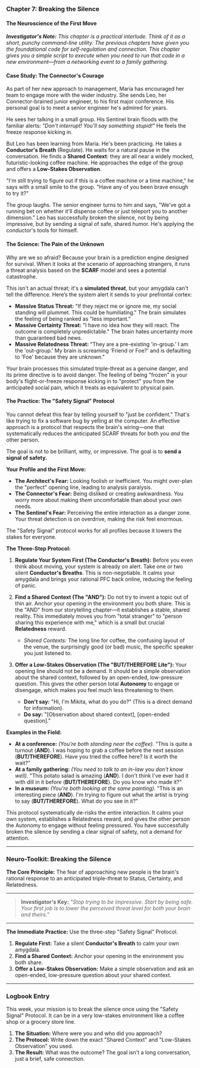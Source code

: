 ### **Chapter 7: Breaking the Silence**
#### **The Neuroscience of the First Move**

***Investigator's Note:*** *This chapter is a practical interlude. Think of it as a short, punchy command-line utility. The previous chapters have given you the foundational code for self-regulation and connection. This chapter gives you a simple script to execute when you need to run that code in a new environment—from a networking event to a family gathering.*

#### **Case Study: The Connector's Courage**

As part of her new approach to management, Maria has encouraged her team to engage more with the wider industry. She sends Leo, her Connector-brained junior engineer, to his first major conference. His personal goal is to meet a senior engineer he's admired for years.

He sees her talking in a small group. His Sentinel brain floods with the familiar alerts: *"Don't interrupt! You'll say something stupid!"* He feels the freeze response kicking in.

But Leo has been learning from Maria. He's been practicing. He takes a **Conductor's Breath** (Regulate). He waits for a natural pause in the conversation. He finds a **Shared Context**: they are all near a widely mocked, futuristic-looking coffee machine. He approaches the edge of the group and offers a **Low-Stakes Observation**.

"I'm still trying to figure out if this is a coffee machine or a time machine," he says with a small smile to the group. "Have any of you been brave enough to try it?"

The group laughs. The senior engineer turns to him and says, "We've got a running bet on whether it'll dispense coffee or just teleport you to another dimension." Leo has successfully broken the silence, not by being impressive, but by sending a signal of safe, shared humor. He's applying the conductor's tools for himself.

#### **The Science: The Pain of the Unknown**

Why are we so afraid? Because your brain is a prediction engine designed for survival. When it looks at the scenario of approaching strangers, it runs a threat analysis based on the **SCARF** model and sees a potential catastrophe.

This isn't an actual threat; it's a **simulated threat**, but your amygdala can't tell the difference. Here’s the system alert it sends to your prefrontal cortex:

*   **Massive Status Threat:** "If they reject me or ignore me, my social standing will plummet. This could be humiliating." The brain simulates the feeling of being ranked as "less important."
*   **Massive Certainty Threat:** "I have no idea how they will react. The outcome is completely unpredictable." The brain hates uncertainty more than guaranteed bad news.
*   **Massive Relatedness Threat:** "They are a pre-existing 'in-group.' I am the 'out-group.' My brain is screaming 'Friend or Foe?' and is defaulting to 'Foe' because they are unknown."

Your brain processes this simulated triple-threat as a genuine danger, and its prime directive is to avoid danger. The feeling of being "frozen" is your body's flight-or-freeze response kicking in to "protect" you from the anticipated social pain, which it treats as equivalent to physical pain.

#### **The Practice: The "Safety Signal" Protocol**

You cannot defeat this fear by telling yourself to "just be confident." That's like trying to fix a software bug by yelling at the computer. An effective approach is a protocol that respects the brain's wiring—one that systematically reduces the anticipated SCARF threats for both you *and* the other person.

The goal is not to be brilliant, witty, or impressive. The goal is to **send a signal of safety.**

**Your Profile and the First Move:**
*   **The Architect's Fear:** Looking foolish or inefficient. You might over-plan the "perfect" opening line, leading to analysis paralysis.
*   **The Connector's Fear:** Being disliked or creating awkwardness. You worry more about making *them* uncomfortable than about your own needs.
*   **The Sentinel's Fear:** Perceiving the entire interaction as a danger zone. Your threat detection is on overdrive, making the risk feel enormous.

The "Safety Signal" protocol works for all profiles because it lowers the stakes for everyone.

**The Three-Step Protocol:**

1.  **Regulate Your System First (The Conductor's Breath):** Before you even think about moving, your system is already on alert. Take one or two silent **Conductor's Breaths**. This is non-negotiable. It calms your amygdala and brings your rational PFC back online, reducing the feeling of panic.

2.  **Find a Shared Context (The "AND"):** Do not try to invent a topic out of thin air. Anchor your opening in the environment you both share. This is the "AND" from our storytelling chapter—it establishes a stable, shared reality. This immediately moves you from "total stranger" to "person sharing this experience with me," which is a small but crucial **Relatedness** reward.
    *   *Shared Contexts:* The long line for coffee, the confusing layout of the venue, the surprisingly good (or bad) music, the specific speaker you just listened to.

3.  **Offer a Low-Stakes Observation (The "BUT/THEREFORE Lite"):** Your opening line should not be a demand. It should be a simple observation about the shared context, followed by an open-ended, low-pressure question. This gives the other person total **Autonomy** to engage or disengage, which makes you feel much less threatening to them.
    *   **Don't say:** "Hi, I'm Mikita, what do you do?" (This is a direct demand for information).
    *   **Do say:** "[Observation about shared context], [open-ended question]."

**Examples in the Field:**

*   **At a conference:** *(You're both standing near the coffee).* "This is quite a turnout (**AND**). I was hoping to grab a coffee before the next session (**BUT/THEREFORE**). Have you tried the coffee here? Is it worth the wait?"
*   **At a family gathering:** *(You need to talk to an in-law you don't know well).* "This potato salad is amazing (**AND**). I don't think I've ever had it with dill in it before (**BUT/THEREFORE**). Do you know who made it?"
*   **In a museum:** *(You're both looking at the same painting).* "This is an interesting piece (**AND**). I'm trying to figure out what the artist is trying to say (**BUT/THEREFORE**). What do you see in it?"

This protocol systematically de-risks the entire interaction. It calms your own system, establishes a Relatedness reward, and gives the other person the Autonomy to engage without feeling pressured. You have successfully broken the silence by sending a clear signal of safety, not a demand for attention.

---
### **Neuro-Toolkit: Breaking the Silence**

**The Core Principle:**
The fear of approaching new people is the brain's rational response to an anticipated triple-threat to Status, Certainty, and Relatedness.

---
> **Investigator's Key:**
> *"Stop trying to be impressive. Start by being safe. Your first job is to lower the perceived threat level for both your brain and theirs."*
---
**The Immediate Practice:**
Use the three-step "Safety Signal" Protocol.
1.  **Regulate First:** Take a silent **Conductor's Breath** to calm your own amygdala.
2.  **Find a Shared Context:** Anchor your opening in the environment you both share.
3.  **Offer a Low-Stakes Observation:** Make a simple observation and ask an open-ended, low-pressure question about your shared context.

---
### **Logbook Entry**

This week, your mission is to break the silence once using the "Safety Signal" Protocol. It can be in a very low-stakes environment like a coffee shop or a grocery store line.

1.  **The Situation:** Where were you and who did you approach?
2.  **The Protocol:** Write down the exact "Shared Context" and "Low-Stakes Observation" you used.
3.  **The Result:** What was the outcome? The goal isn't a long conversation, just a brief, safe connection.
      